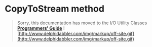 <a href='Hidden comment: 
$Rev$
$Date$
'></a>

# CopyToStream method #

> Sorry, this documentation has moved to the I/O Utility Classes **[Programmers' Guide](http://wiki.delphidabbler.com/index.php/Docs/TPJPipeCopyToStream)** ![http://www.delphidabbler.com/img/markup/off-site.gif](http://www.delphidabbler.com/img/markup/off-site.gif)
